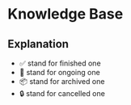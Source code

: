 # Knowledge Base

## Explanation

- :white_check_mark: stand for finished one
- :construction: stand for ongoing one
- :package: stand for archived one
- :lock: stand for cancelled one
